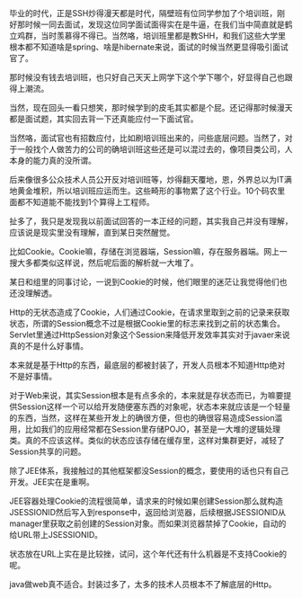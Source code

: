 毕业的时代，正是SSH炒得漫天都是时代，隔壁班有位同学参加了个培训班，刚好那时候一同去面试，发现这位同学面试面得实在是牛逼，在我们当中简直就是鹤立鸡群，当时羡慕得不得已。当然咯，培训班里都是教SHH，和我们这些大学里根本都不知道啥是spring、啥是hibernate来说，面试的时候当然更显得吸引面试官了。

那时候没有钱去培训班，也只好自己天天上网学下这个学下哪个，好显得自己也跟得上潮流。

当然，现在回头一看只想笑，那时候学到的皮毛其实都是个屁。还记得那时候漫天都是面试题，其实回去背一下还真能应付一下面试官。

当然咯，面试官也有招数应付，比如刷培训班出来的，问些底层问题。当然了，对于一般找个人做苦力的公司的确培训班这些还是可以混过去的，像项目类公司，人本身的能力真的没所谓。

后来像很多公众技术人员公开反对培训班等，炒得翻天覆地，恩，外界总以为IT满地黄金堆积，所以培训班应运而生。这些畸形的事物累了这个行业。10个码农里面都不知道能不能找到1个算得上工程师。

扯多了，我只是发现我以前面试回答的一本正经的问题，其实我自己并没有理解，应该说是现实里没有理解，直到某日突然醒觉。

比如Cookie。Cookie嘛，存储在浏览器端，Session嘛，存在服务器端。网上一搜大多都类似这样说，然后呢后面的解析就一大堆了。

某日和组里的同事讨论，一说到Cookie的时候，他们眼里的迷茫让我觉得他们也还没理解透。

Http的无状态造成了Cookie，人们通过Cookie，在请求里取到之前的记录来获取状态，所谓的Session概念不过是根据Cookie里的标志来找到之前的状态集合。Servlet里通过HttpSession对象这个Session来降低开发效率其实对于javaer来说真的不是什么好事情。

本来就是基于Http的东西，最底层的都被封装了，开发人员根本不知道Http绝对不是好事情。

对于Web来说，其实Session根本是有点多余的，本来就是存状态而已，为嘛要提供Session这样一个可以给开发随便塞东西的对象呢，状态本来就应该是一个轻量的东西，当然，这样在某些开发上的确很方便，但也的确很容易造成Session滥用，比如我们的应用经常都在Session里存储POJO，甚至是一大堆的逻辑处理类。真的不应该这样。类似的状态应该存储在缓存里，这样对集群更好，减轻了Session共享的问题。

除了JEE体系，我接触过的其他框架都没Session的概念，要使用的话也只有自己开发。JEE实在是重啊。

JEE容器处理Cookie的流程很简单，请求来的时候如果创建Session那么就构造JSESSIONID然后写入到response中，返回给浏览器，后续根据JSESSIONID从manager里获取之前创建的Session对象。而如果浏览器禁掉了Cookie，自动的给URL带上JSESSIONID。

状态放在URL上实在是比较挫，试问，这个年代还有什么机器是不支持Cookie的呢。

java做web真不适合。封装过多了，太多的技术人员根本不了解底层的Http。
